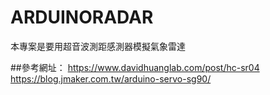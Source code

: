 # ARDUINORADAR
本專案是要用超音波測距感測器模擬氣象雷達

##參考網址：
https://www.davidhuanglab.com/post/hc-sr04
https://blog.jmaker.com.tw/arduino-servo-sg90/
